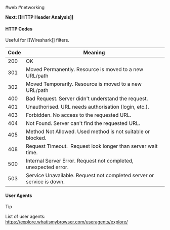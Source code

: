 #web #networking 

**Next: [[HTTP Header Analysis]]**

#### <span class="purple-highlight-light">HTTP Codes</span>

Useful for [[Wireshark]] filters.

| Code | Meaning                                                               |
| ---- | --------------------------------------------------------------------- |
| 200  | OK                                                                    |
| 301  | Moved Permanently. Resource is moved to a new URL/path                |
| 302  | Moved Temporarily. Resource is moved to a new URL/path                |
| 400  | Bad Request. Server didn't understand the request.                    |
| 401  | Unauthorised. URL needs authorisation (login, etc.).                  |
| 403  | Forbidden. No access to the requested URL.                            |
| 404  | Not Found. Server can't find the requested URL.                       |
| 405  | Method Not Allowed. Used method is not suitable or blocked.           |
| 408  | Request Timeout.  Request look longer than server wait time.          |
| 500  | Internal Server Error. Request not completed, unexpected error.       |
| 503  | Service Unavailable. Request not completed server or service is down. |

#### <span class="purple-highlight-light">User Agents</span>

>[!tip]
>List of user agents: https://explore.whatismybrowser.com/useragents/explore/

